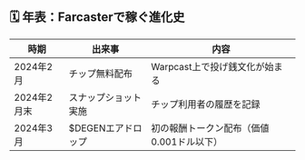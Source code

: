 ## 🗓 年表：Farcasterで稼ぐ進化史

| 時期 | 出来事 | 内容 |
|------|--------|------|
| 2024年2月 | チップ無料配布 | Warpcast上で投げ銭文化が始まる |
| 2024年2月末 | スナップショット実施 | チップ利用者の履歴を記録 |
| 2024年3月 | $DEGENエアドロップ | 初の報酬トークン配布（価値0.001ドル以下） |
